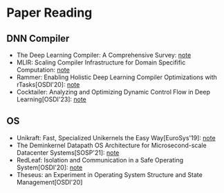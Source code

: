 # Paper Reading

## DNN Compiler

- The Deep Learning Compiler: A Comprehensive Survey: [note](https://github.com/KuangjuX/paper-reading/issues/15)
- MLIR: Scaling Compiler Infrastructure for Domain Specifific Computation: [note](https://github.com/KuangjuX/system-notes/blob/main/paper-notes/ai-compiler/MLIR-Scaling-Compiler-Infrastructure-for-Domain-Specific-Computation.md)
- Rammer: Enabling Holistic Deep Learning Compiler Optimizations with rTasks[OSDI'20]: [note](https://github.com/KuangjuX/paper-reading/issues/22)
- Cocktailer: Analyzing and Optimizing Dynamic Control Flow in Deep Learning[OSDI'23]: [note](https://github.com/KuangjuX/paper-reading/issues/21)

## OS

- Unikraft: Fast, Specialized Unikernels the Easy Way[EuroSys'19]: [note](https://github.com/KuangjuX/paper-reading/issues/9)
- The Deminkernel Datapath OS Architecture for Microsecond-scale Datacenter Systems[SOSP'21]: [note](https://github.com/KuangjuX/system-notes/blob/main/paper-notes/os/Demikernel.md)
- RedLeaf: Isolation and Communication in a Safe Operating System[OSDI'20]: [note](https://github.com/KuangjuX/system-notes/blob/main/paper-notes/os/RedLeaf.md)
- Theseus: an Experiment in Operating System Structure and State Management[OSDI'20]
